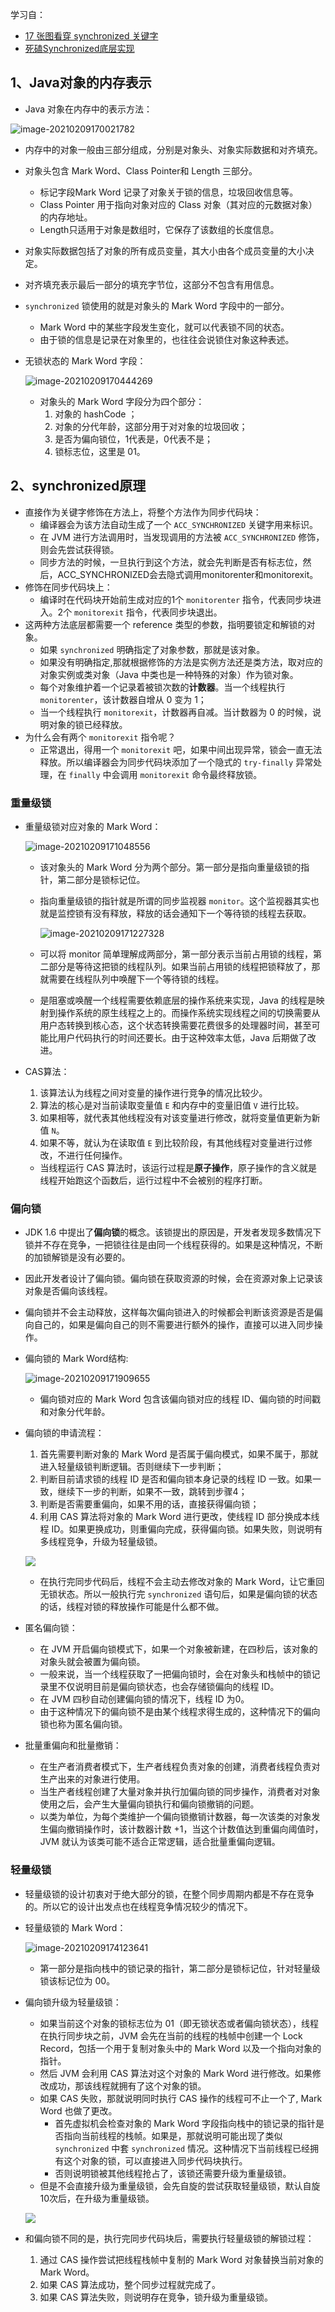 学习自：

- [17 张图看穿 synchronized 关键字](https://mp.weixin.qq.com/s?__biz=MzUxODAzNDg4NQ==&mid=2247487236&idx=2&sn=1475f0250734b8ec2ee7bda4905b3b05&scene=21#wechat_redirect)
- [死磕Synchronized底层实现](https://mp.weixin.qq.com/s/2ka1cDTRyjsAGk_-ii4ngw)

## 1、Java对象的内存表示

-  Java 对象在内存中的表示方法：

  ![image-20210209170021782](http://iwehdio.gitee.io/img/my-img/21-02/image-20210209170021782.png)

  - 内存中的对象一般由三部分组成，分别是对象头、对象实际数据和对齐填充。
  - 对象头包含 Mark Word、Class Pointer和 Length 三部分。
    - 标记字段Mark Word 记录了对象关于锁的信息，垃圾回收信息等。
    - Class Pointer 用于指向对象对应的 Class 对象（其对应的元数据对象）的内存地址。
    - Length只适用于对象是数组时，它保存了该数组的长度信息。
  - 对象实际数据包括了对象的所有成员变量，其大小由各个成员变量的大小决定。

  - 对齐填充表示最后一部分的填充字节位，这部分不包含有用信息。

- `synchronized` 锁使用的就是对象头的 Mark Word 字段中的一部分。

  - Mark Word 中的某些字段发生变化，就可以代表锁不同的状态。
  - 由于锁的信息是记录在对象里的，也往往会说锁住对象这种表述。

- 无锁状态的 Mark Word 字段：

  ![image-20210209170444269](http://iwehdio.gitee.io/img/my-img/21-02/image-20210209170444269.png)

  - 对象头的 Mark Word 字段分为四个部分：
    1. 对象的 hashCode ；
    2. 对象的分代年龄，这部分用于对对象的垃圾回收；
    3. 是否为偏向锁位，1代表是，0代表不是；
    4. 锁标志位，这里是 01。

## 2、synchronized原理

- 直接作为关键字修饰在方法上，将整个方法作为同步代码块：
  - 编译器会为该方法自动生成了一个 `ACC_SYNCHRONIZED` 关键字用来标识。
  - 在 JVM 进行方法调用时，当发现调用的方法被 `ACC_SYNCHRONIZED` 修饰，则会先尝试获得锁。
  - 同步方法的时候，一旦执行到这个方法，就会先判断是否有标志位，然后，ACC_SYNCHRONIZED会去隐式调用monitorenter和monitorexit。
- 修饰在同步代码块上：
  - 编译时在代码块开始前生成对应的1个 `monitorenter` 指令，代表同步块进入。2个 `monitorexit` 指令，代表同步块退出。
- 这两种方法底层都需要一个 reference 类型的参数，指明要锁定和解锁的对象。
  - 如果 `synchronized` 明确指定了对象参数，那就是该对象。
  - 如果没有明确指定,那就根据修饰的方法是实例方法还是类方法，取对应的对象实例或类对象（Java 中类也是一种特殊的对象）作为锁对象。
  - 每个对象维护着一个记录着被锁次数的**计数器**。当一个线程执行 `monitorenter`，该计数器自增从 0 变为 1；
  - 当一个线程执行 `monitorexit`，计数器再自减。当计数器为 0 的时候，说明对象的锁已经释放。
- 为什么会有两个 `monitorexit` 指令呢？
  - 正常退出，得用一个 `monitorexit` 吧，如果中间出现异常，锁会一直无法释放。所以编译器会为同步代码块添加了一个隐式的 `try-finally` 异常处理，在 `finally` 中会调用 `monitorexit` 命令最终释放锁。

### 重量级锁

- 重量级锁对应对象的 Mark Word：

  ![image-20210209171048556](http://iwehdio.gitee.io/img/my-img/21-02/image-20210209171048556.png)

  - 该对象头的 Mark Word 分为两个部分。第一部分是指向重量级锁的指针，第二部分是锁标记位。

  - 指向重量级锁的指针就是所谓的同步监视器 `monitor`。这个监视器其实也就是监控锁有没有释放，释放的话会通知下一个等待锁的线程去获取。

    ![image-20210209171227328](http://iwehdio.gitee.io/img/my-img/21-02/image-20210209171227328.png)

  - 可以将 monitor 简单理解成两部分，第一部分表示当前占用锁的线程，第二部分是等待这把锁的线程队列。如果当前占用锁的线程把锁释放了，那就需要在线程队列中唤醒下一个等待锁的线程。

  - 是阻塞或唤醒一个线程需要依赖底层的操作系统来实现，Java 的线程是映射到操作系统的原生线程之上的。而操作系统实现线程之间的切换需要从用户态转换到核心态，这个状态转换需要花费很多的处理器时间，甚至可能比用户代码执行的时间还要长。由于这种效率太低，Java 后期做了改进。

- CAS算法：

  1. 该算法认为线程之间对变量的操作进行竞争的情况比较少。
  2. 算法的核心是对当前读取变量值 `E` 和内存中的变量旧值 `V` 进行比较。
  3. 如果相等，就代表其他线程没有对该变量进行修改，就将变量值更新为新值 `N`。
  4. 如果不等，就认为在读取值 `E` 到比较阶段，有其他线程对变量进行过修改，不进行任何操作。

  - 当线程运行 CAS 算法时，该运行过程是**原子操作**，原子操作的含义就是线程开始跑这个函数后，运行过程中不会被别的程序打断。

### 偏向锁

- JDK 1.6 中提出了**偏向锁**的概念。该锁提出的原因是，开发者发现多数情况下锁并不存在竞争，一把锁往往是由同一个线程获得的。如果是这种情况，不断的加锁解锁是没有必要的。

- 因此开发者设计了偏向锁。偏向锁在获取资源的时候，会在资源对象上记录该对象是否偏向该线程。

- 偏向锁并不会主动释放，这样每次偏向锁进入的时候都会判断该资源是否是偏向自己的，如果是偏向自己的则不需要进行额外的操作，直接可以进入同步操作。

- 偏向锁的 Mark Word结构:

  ![image-20210209171909655](http://iwehdio.gitee.io/img/my-img/21-02/image-20210209171909655.png)

  - 偏向锁对应的 Mark Word 包含该偏向锁对应的线程 ID、偏向锁的时间戳和对象分代年龄。

- 偏向锁的申请流程：

  1. 首先需要判断对象的 Mark Word 是否属于偏向模式，如果不属于，那就进入轻量级锁判断逻辑。否则继续下一步判断；
  2. 判断目前请求锁的线程 ID 是否和偏向锁本身记录的线程 ID 一致。如果一致，继续下一步的判断，如果不一致，跳转到步骤4；
  3. 判断是否需要重偏向，如果不用的话，直接获得偏向锁；
  4. 利用 CAS 算法将对象的 Mark Word 进行更改，使线程 ID 部分换成本线程 ID。如果更换成功，则重偏向完成，获得偏向锁。如果失败，则说明有多线程竞争，升级为轻量级锁。

  ![](http://iwehdio.gitee.io/img/my-img/21-02/640.webp)

  - 在执行完同步代码后，线程不会主动去修改对象的 Mark Word，让它重回无锁状态。所以一般执行完 `synchronized` 语句后，如果是偏向锁的状态的话，线程对锁的释放操作可能是什么都不做。

- 匿名偏向锁：

  - 在 JVM 开启偏向锁模式下，如果一个对象被新建，在四秒后，该对象的对象头就会被置为偏向锁。
  - 一般来说，当一个线程获取了一把偏向锁时，会在对象头和栈帧中的锁记录里不仅说明目前是偏向锁状态，也会存储锁偏向的线程 ID。
  - 在 JVM 四秒自动创建偏向锁的情况下，线程 ID 为0。
  - 由于这种情况下的偏向锁不是由某个线程求得生成的，这种情况下的偏向锁也称为匿名偏向锁。

- 批量重偏向和批量撤销：

  - 在生产者消费者模式下，生产者线程负责对象的创建，消费者线程负责对生产出来的对象进行使用。
  - 当生产者线程创建了大量对象并执行加偏向锁的同步操作，消费者对对象使用之后，会产生大量偏向锁执行和偏向锁撤销的问题。
  - 以类为单位，为每个类维护一个偏向锁撤销计数器，每一次该类的对象发生偏向撤销操作时，该计数器计数 +1，当这个计数值达到重偏向阈值时，JVM 就认为该类可能不适合正常逻辑，适合批量重偏向逻辑。



### 轻量级锁

- 轻量级锁的设计初衷对于绝大部分的锁，在整个同步周期内都是不存在竞争的。所以它的设计出发点也在线程竞争情况较少的情况下。

- 轻量级锁的 Mark Word：

  ![image-20210209174123641](http://iwehdio.gitee.io/img/my-img/21-02/image-20210209174123641.png)

  - 第一部分是指向栈中的锁记录的指针，第二部分是锁标记位，针对轻量级锁该标记位为 00。

- 偏向锁升级为轻量级锁：

  - 如果当前这个对象的锁标志位为 01（即无锁状态或者偏向锁状态），线程在执行同步块之前，JVM 会先在当前的线程的栈帧中创建一个 Lock Record，包括一个用于复制对象头中的 Mark Word 以及一个指向对象的指针。
  - 然后 JVM 会利用 CAS 算法对这个对象的 Mark Word 进行修改。如果修改成功，那该线程就拥有了这个对象的锁。
  - 如果 CAS 失败，那就说明同时执行 CAS 操作的线程可不止一个了, Mark Word 也做了更改。
    - 首先虚拟机会检查对象的 Mark Word 字段指向栈中的锁记录的指针是否指向当前线程的栈帧。如果是，那就说明可能出现了类似 `synchronized` 中套 `synchronized` 情况。这种情况下当前线程已经拥有这个对象的锁，可以直接进入同步代码块执行。
    - 否则说明锁被其他线程抢占了，该锁还需要升级为重量级锁。
  - 但是不会直接升级为重量级锁，会先自旋的尝试获取轻量级锁，默认自旋10次后，在升级为重量级锁。

  ![](http://iwehdio.gitee.io/img/my-img/21-02/640.png)

- 和偏向锁不同的是，执行完同步代码块后，需要执行轻量级锁的解锁过程：

  1. 通过 CAS 操作尝试把线程栈帧中复制的 Mark Word 对象替换当前对象的 Mark Word。
  2. 如果 CAS 算法成功，整个同步过程就完成了。
  3. 如果 CAS 算法失败，则说明存在竞争，锁升级为重量级锁。











































